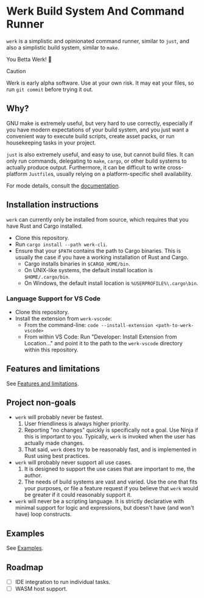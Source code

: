 # Werk Build System And Command Runner

`werk` is a simplistic and opinionated command runner, similar to `just`, and
also a simplistic build system, similar to `make`.

You Betta Werk! 💅

> [!CAUTION]
> Werk is early alpha software. Use at your own risk. It may eat your
> files, so run `git commit` before trying it out.

## Why?

GNU make is extremely useful, but very hard to use correctly, especially if you
have modern expectations of your build system, and you just want a convenient
way to execute build scripts, create asset packs, or run housekeeping tasks in
your project.

`just` is also extremely useful, and easy to use, but cannot build files. It can
only run commands, delegating to `make`, `cargo`, or other build systems to
actually produce output. Furthermore, it can be difficult to write
cross-platform `Justfile`s, usually relying on a platform-specific shell
availability.

For mode details, consult the [documentation](documentation/README.md).

## Installation instructions

`werk` can currently only be installed from source, which requires that you have
Rust and Cargo installed.

* Clone this repository.
* Run `cargo install --path werk-cli`.
* Ensure that your `$PATH` contains the path to Cargo binaries. This is usually
  the case if you have a working installation of Rust and Cargo.
  * Cargo installs binaries in `$CARGO_HOME/bin`.
  * On UNIX-like systems, the default install location is `$HOME/.cargo/bin`.
  * On Windows, the default install location is `%USERPROFILE%\.cargo\bin`.

### Language Support for VS Code

* Clone this repository.
* Install the extension from `werk-vscode`:
  * From the command-line: `code --install-extension <path-to-werk-vscode>`
  * From within VS Code: Run "Developer: Install Extension from Location..." and
       point it to the path to the `werk-vscode` directory within this
       repository.

## Features and limitations

See [Features and limitations](documentation/features.md).

## Project non-goals

* `werk` will probably never be fastest.
    1. User friendliness is always higher priority.
    2. Reporting "no changes" quickly is specifically not a goal. Use Ninja if
    this is important to you. Typically, `werk` is invoked when the user has
    actually made changes.
    3. That said, `werk` does try to be reasonably fast, and is implemented in
    Rust using best practices.
* `werk` will probably never support all use cases.
    1. It is designed to support the use cases that are important to me, the
       author.
    2. The needs of build systems are vast and varied. Use the one that fits
       your purposes, or file a feature request if you believe that `werk` would
       be greater if it could reasonably support it.
* `werk` will never be a scripting language. It is strictly declarative with
  minimal support for logic and expressions, but doesn't have (and won't have)
  loop constructs.

## Examples

See [Examples](documentation/examples.md).

## Roadmap

* [ ] IDE integration to run individual tasks.
* [ ] WASM host support.
